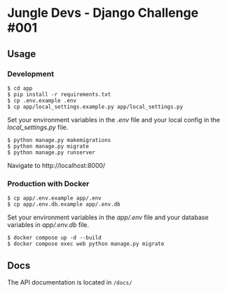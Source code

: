 # Jungle Devs - Django Challenge #001

## Usage

### Development
```
$ cd app
$ pip install -r requirements.txt
$ cp .env.example .env
$ cp app/local_settings.example.py app/local_settings.py
```
Set your environment variables in the *.env* file and your local config in the *local_settings.py* file.
```
$ python manage.py makemigrations
$ python manage.py migrate
$ python manage.py runserver
```
Navigate to http://localhost:8000/
 
### Production with Docker
```
$ cp app/.env.example app/.env
$ cp app/.env.db.example app/.env.db
```
Set your environment variables in the *app/.env* file and your database variables in *app/.env.db* file.
```
$ docker compose up -d --build
$ docker compose exec web python manage.py migrate
```
## Docs

The API documentation is located in `/docs/`
